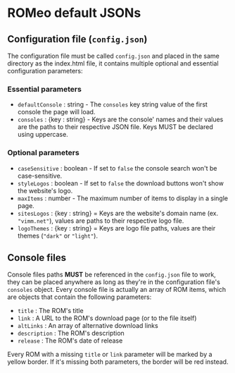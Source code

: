 # ROMeo default JSONs

## Configuration file (`config.json`)
The configuration file must be called `config.json` and placed in the same directory as the index.html file, it contains multiple optional and essential configuration parameters:

### Essential parameters
- `defaultConsole` : string - The `consoles` key string value of the first console the page will load.
- `consoles` : {key : string} - Keys are the console' names and their values are the paths to their respective JSON file. Keys MUST be declared using uppercase.

### Optional parameters
- `caseSensitive` : boolean - If set to `false` the console search won't be case-sensitive.
- `styleLogos` : boolean - If set to `false` the download buttons won't show the website's logo.
- `maxItems` : number - The maximum number of items to display in a single page.
- `sitesLogos` : {key : string} = Keys are the website's domain name (ex. `"vimm.net"`), values are paths to their respective logo file.
- `logoThemes` : {key : string} = Keys are logo file paths, values are their themes (`"dark"` or `"light"`).

## Console files
Console files paths **MUST** be referenced in the `config.json` file to work, they can be placed anywhere as long as they're in the configuration file's `consoles` object.
Every console file is actually an array of ROM items, which are objects that contain the following parameters:
- `title` : The ROM's title
- `link` : A URL to the ROM's download page (or to the file itself)
- `altLinks` : An array of alternative download links
- `description` : The ROM's description
- `release` : The ROM's date of release

Every ROM with a missing `title` or `link` parameter will be marked by a yellow border.
If it's missing both parameters, the border will be red instead.
